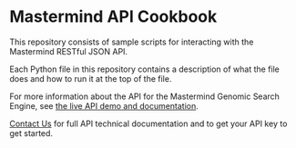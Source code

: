 # Mastermind API Cookbook

This repository consists of sample scripts for interacting with the
Mastermind RESTful JSON API.

Each Python file in this repository contains a description of what the
file does and how to run it at the top of the file.

For more information about the API for the Mastermind Genomic Search
Engine, see [the live API demo and
documentation](https://mastermind.genomenon.com/api/).

[Contact Us](https://www.genomenon.com/contact/) for full API technical
documentation and to get your API key to get started.
